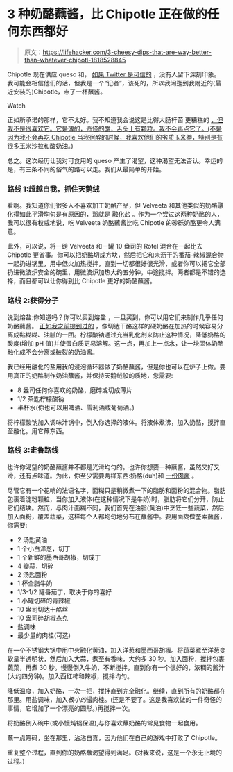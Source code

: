# 3 种奶酪蘸酱，比 Chipotle 正在做的任何东西都好

> 原文：<https://lifehacker.com/3-cheesy-dips-that-are-way-better-than-whatever-chipotl-1818528845>

Chipotle 现在供应 queso 和， [如果 Twitter 是可信的](https://www.eater.com/2017/9/15/16314902/chipotle-queso-review-reactions) ，没有人留下深刻印象。我可能会相信他们的话，但我是一个“记者”，该死的，所以我闲逛到我附近的(最近安装的)Chipotle，点了一杯蘸酱。

Watch

正如所承诺的那样，它不太好。我不知道我会说这是比得大肠杆菌 更糟糕的 [，但我不是很喜欢它。它是薄的，奇怪的酸，舌头上有颗粒。我不会再点它了。(不是因为我不会再吃 Chipotle 当我宿醉的时候，我喜欢他们的劣质玉米卷，特别是有很多玉米沙拉和酸奶油。)](https://twitter.com/Nic_Fowler_/status/908099956896145408?ref_src=twsrc%5Etfw&ref_url=https%3A%2F%2Fwww.eater.com%2F2017%2F9%2F15%2F16314902%2Fchipotle-queso-review-reactions)

总之。这次经历让我对可食用的 queso 产生了渴望，这种渴望无法否认。幸运的是，有三条不同的俗气的路可以走。我们从最简单的开始。

### 路线 1:超越自我，抓住天鹅绒

看啊。我知道你们很多人不喜欢加工奶酪产品，但 Velveeta 和其他类似的奶酪融化得如此平滑均匀是有原因的，那就是 [融化盐](https://skillet.lifehacker.com/make-gooey-melty-slices-out-of-any-cheese-with-melting-1778257068) 。作为一个尝过这两种奶酪的人，我可以很有权威地说，吃 Velveeta 奶酪蘸酱比吃 Chipotle 的砂砾奶酪更令人满意。

此外，可以说，将一磅 Velveeta 和一罐 10 盎司的 Rotel 混合在一起比去 Chipotle 更省事。你可以把奶酪切成方块，然后把它和未沥干的番茄-辣椒混合物一起扔进锅里，用中低火加热搅拌，直到一切都很好很光滑，或者你可以把它全部扔进微波炉安全的碗里，用微波炉加热大约五分钟，中途搅拌。两者都是不错的选择，而且都可以让你得到比 Chipotle 更好的奶酪蘸酱。

### 路线 2:获得分子

说到熔盐:你知道吗？你可以买到熔盐 ，一旦买到，你可以用它们来制作几乎任何奶酪蘸酱。 [正如我之前提到过的](https://lifehacker.com/will-it-sous-vide-melty-cheese-sauce-from-any-cheese-1791944142) ，像切达干酪这样的硬奶酪在加热的时候容易分离成黏糊糊、油腻的一团。柠檬酸钠通过充当乳化剂来防止这种情况，降低奶酪的酸度(增加 pH 值)并使蛋白质更易溶解。这一点，再加上一点水，让一块固体奶酪融化成不会分离或破裂的奶油酱。

我已经用融化的盐用我的浸泡循环器做了奶酪蘸酱，但是你也可以在炉子上做。要用真正的奶酪制作奶油蘸酱，并保持天鹅绒般的质地，您需要:

*   8 盎司任何你喜欢的奶酪，磨碎或切成薄片
*   1/2 茶匙柠檬酸钠
*   半杯水(你也可以用啤酒、雪利酒或葡萄酒。)

将柠檬酸钠加入调味汁锅中，倒入你选择的液体。将液体煮沸，加入奶酪，搅拌直至融化。用它蘸东西。

### 路线 3:走鲁路线

也许你渴望的奶酪蘸酱并不都是光滑均匀的。也许你想要一种蘸酱，虽然又好又滑，还有点味道。为此，你至少需要两样东西:奶酪(duh)和 [一份肉酱](https://lifehacker.com/the-grown-up-kitchen-how-to-make-a-damn-roux-1795071921) 。

尽管它有一个花哨的法语名字，面糊只是稍微煮一下的脂肪和面粉的混合物。脂肪包裹着淀粉颗粒，当你加入液体(在这种情况下是牛奶)时，脂肪将它们分开，防止它们结块。然而，与肉汁面糊不同，我们首先在油脂(黄油)中烹饪一些蔬菜，然后加入面粉，覆盖蔬菜，这样每个人都均匀地分布在蘸酱中。要用面糊做奎索蘸酱，你需要:

*   2 汤匙黄油
*   1 个小白洋葱，切丁
*   1 个新鲜的墨西哥胡椒，切成丁
*   4 瓣蒜，切碎
*   2 汤匙面粉
*   1 杯全脂牛奶
*   1/3-1/2 罐番茄丁，取决于你的喜好
*   1 小罐切碎的青辣椒
*   10 盎司切达干酪丝
*   10 盎司碎胡椒杰克
*   盐调味
*   最少量的肉桂(可选)

在一个不锈钢大锅中用中火融化黄油，加入洋葱和墨西哥胡椒。将蔬菜煮至洋葱变软呈半透明状，然后加入大蒜，煮至有香味，大约多 30 秒。加入面粉，搅拌包裹蔬菜，再煮 30 秒。慢慢倒入牛奶，不断搅拌，直到你有一个很好的，浓稠的酱汁(大约四分钟)。加入西红柿和辣椒，搅拌均匀。

降低温度，加入奶酪，一次一把，搅拌直到完全融化。继续，直到所有的奶酪都在那里。用盐调味，加入*极小的*撮肉桂。(还是不要了。这是我喜欢做的一件奇怪的事情，它增加了一个漂亮的圆形。)再搅拌一次。

将奶酪倒入碗中(或小慢炖锅保温),与你喜欢蘸奶酪的常见食物一起食用。

蘸一点筹码，坐在那里，沾沾自喜，因为他们在自己的游戏中打败了 Chipotle。

重复整个过程，直到你的奶酪蘸渴望得到满足。(对我来说，这是一个永无止境的过程。)